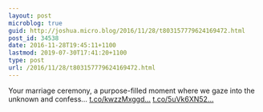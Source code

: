 ```yaml
---
layout: post
microblog: true
guid: http://joshua.micro.blog/2016/11/28/t803157779624169472.html
post_id: 34538
date: 2016-11-28T19:45:11+1100
lastmod: 2019-07-30T17:41:20+1100
type: post
url: /2016/11/28/t803157779624169472.html
---
```

Your marriage ceremony, a purpose-filled moment where we gaze into the unknown and confess… [t.co/kwzzMxggd...](https://t.co/kwzzMxggdR) [t.co/5uVk6XN52...](https://t.co/5uVk6XN52J)
